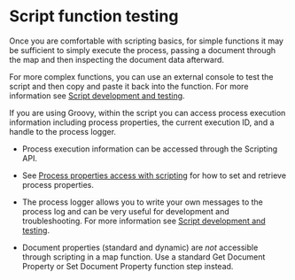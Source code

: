 # Script function testing

<head>
  <meta name="guidename" content="Integration"/>
  <meta name="context" content="GUID-08b0e0d2-10fa-4fc6-a508-a5dea2fa6f9e"/>
</head>


Once you are comfortable with scripting basics, for simple functions it may be sufficient to simply execute the process, passing a document through the map and then inspecting the document data afterward.

For more complex functions, you can use an external console to test the script and then copy and paste it back into the function. For more information see [Script development and testing](/docs/Atomsphere/Integration/Process%20building/c-atm-Script_development_and_testing_3cebf06a-d6ae-48ee-893b-94c447c92a8e.md).

If you are using Groovy, within the script you can access process execution information including process properties, the current execution ID, and a handle to the process logger.

-   Process execution information can be accessed through the Scripting API.

-   See [Process properties access with scripting](/docs/Atomsphere/Integration/Process%20building/c-atm-Process_properties_access_with_scripting_1be3a8ea-c6c8-40a2-bf93-4adf6b8ee15f.md) for how to set and retrieve process properties.

-   The process logger allows you to write your own messages to the process log and can be very useful for development and troubleshooting. For more information see [Script development and testing](/docs/Atomsphere/Integration/Process%20building/c-atm-Script_development_and_testing_3cebf06a-d6ae-48ee-893b-94c447c92a8e.md).

-   Document properties \(standard and dynamic\) are *not* accessible through scripting in a map function. Use a standard Get Document Property or Set Document Property function step instead.